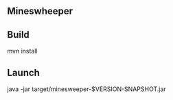Mineswheeper
------------

Build
-----
mvn install

Launch
------
java -jar target/minesweeper-$VERSION-SNAPSHOT.jar
